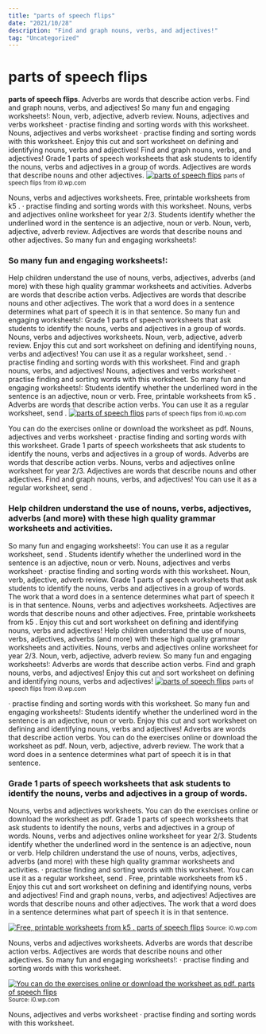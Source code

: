 ```yaml
---
title: "parts of speech flips"
date: "2021/10/28"
description: "Find and graph nouns, verbs, and adjectives!"
tag: "Uncategorized"
---
```


# parts of speech flips
**parts of speech flips**. Adverbs are words that describe action verbs. Find and graph nouns, verbs, and adjectives! So many fun and engaging worksheets!: Noun, verb, adjective, adverb review. Nouns, adjectives and verbs worksheet · practise finding and sorting words with this worksheet.
Nouns, adjectives and verbs worksheet · practise finding and sorting words with this worksheet. Enjoy this cut and sort worksheet on defining and identifying nouns, verbs and adjectives! Find and graph nouns, verbs, and adjectives! Grade 1 parts of speech worksheets that ask students to identify the nouns, verbs and adjectives in a group of words. Adjectives are words that describe nouns and other adjectives.
[![parts of speech flips](https://i0.wp.com/13844454 "parts of speech flips")](https://i0.wp.com/13844454)
<small>parts of speech flips from i0.wp.com</small>

Nouns, verbs and adjectives worksheets. Free, printable worksheets from k5 . · practise finding and sorting words with this worksheet. Nouns, verbs and adjectives online worksheet for year 2/3. Students identify whether the underlined word in the sentence is an adjective, noun or verb. Noun, verb, adjective, adverb review. Adjectives are words that describe nouns and other adjectives. So many fun and engaging worksheets!:

### So many fun and engaging worksheets!:
Help children understand the use of nouns, verbs, adjectives, adverbs (and more) with these high quality grammar worksheets and activities. Adverbs are words that describe action verbs. Adjectives are words that describe nouns and other adjectives. The work that a word does in a sentence determines what part of speech it is in that sentence. So many fun and engaging worksheets!: Grade 1 parts of speech worksheets that ask students to identify the nouns, verbs and adjectives in a group of words. Nouns, verbs and adjectives worksheets. Noun, verb, adjective, adverb review. Enjoy this cut and sort worksheet on defining and identifying nouns, verbs and adjectives! You can use it as a regular worksheet, send . · practise finding and sorting words with this worksheet. Find and graph nouns, verbs, and adjectives! Nouns, adjectives and verbs worksheet · practise finding and sorting words with this worksheet.
So many fun and engaging worksheets!: Students identify whether the underlined word in the sentence is an adjective, noun or verb. Free, printable worksheets from k5 . Adverbs are words that describe action verbs. You can use it as a regular worksheet, send .
[![parts of speech flips](https://i0.wp.com/13844454 "parts of speech flips")](https://i0.wp.com/13844454)
<small>parts of speech flips from i0.wp.com</small>

You can do the exercises online or download the worksheet as pdf. Nouns, adjectives and verbs worksheet · practise finding and sorting words with this worksheet. Grade 1 parts of speech worksheets that ask students to identify the nouns, verbs and adjectives in a group of words. Adverbs are words that describe action verbs. Nouns, verbs and adjectives online worksheet for year 2/3. Adjectives are words that describe nouns and other adjectives. Find and graph nouns, verbs, and adjectives! You can use it as a regular worksheet, send .

### Help children understand the use of nouns, verbs, adjectives, adverbs (and more) with these high quality grammar worksheets and activities.
So many fun and engaging worksheets!: You can use it as a regular worksheet, send . Students identify whether the underlined word in the sentence is an adjective, noun or verb. Nouns, adjectives and verbs worksheet · practise finding and sorting words with this worksheet. Noun, verb, adjective, adverb review. Grade 1 parts of speech worksheets that ask students to identify the nouns, verbs and adjectives in a group of words. The work that a word does in a sentence determines what part of speech it is in that sentence. Nouns, verbs and adjectives worksheets. Adjectives are words that describe nouns and other adjectives. Free, printable worksheets from k5 . Enjoy this cut and sort worksheet on defining and identifying nouns, verbs and adjectives! Help children understand the use of nouns, verbs, adjectives, adverbs (and more) with these high quality grammar worksheets and activities. Nouns, verbs and adjectives online worksheet for year 2/3.
Noun, verb, adjective, adverb review. So many fun and engaging worksheets!: Adverbs are words that describe action verbs. Find and graph nouns, verbs, and adjectives! Enjoy this cut and sort worksheet on defining and identifying nouns, verbs and adjectives!
[![parts of speech flips](https://i0.wp.com/13844454 "parts of speech flips")](https://i0.wp.com/13844454)
<small>parts of speech flips from i0.wp.com</small>

· practise finding and sorting words with this worksheet. So many fun and engaging worksheets!: Students identify whether the underlined word in the sentence is an adjective, noun or verb. Enjoy this cut and sort worksheet on defining and identifying nouns, verbs and adjectives! Adverbs are words that describe action verbs. You can do the exercises online or download the worksheet as pdf. Noun, verb, adjective, adverb review. The work that a word does in a sentence determines what part of speech it is in that sentence.

### Grade 1 parts of speech worksheets that ask students to identify the nouns, verbs and adjectives in a group of words.
Nouns, verbs and adjectives worksheets. You can do the exercises online or download the worksheet as pdf. Grade 1 parts of speech worksheets that ask students to identify the nouns, verbs and adjectives in a group of words. Nouns, verbs and adjectives online worksheet for year 2/3. Students identify whether the underlined word in the sentence is an adjective, noun or verb. Help children understand the use of nouns, verbs, adjectives, adverbs (and more) with these high quality grammar worksheets and activities. · practise finding and sorting words with this worksheet. You can use it as a regular worksheet, send . Free, printable worksheets from k5 . Enjoy this cut and sort worksheet on defining and identifying nouns, verbs and adjectives! Find and graph nouns, verbs, and adjectives! Adjectives are words that describe nouns and other adjectives. The work that a word does in a sentence determines what part of speech it is in that sentence.


[![Free, printable worksheets from k5 . parts of speech flips](USD "parts of speech flips")](https://i0.wp.com/13844454)
<small>Source: i0.wp.com</small>

Nouns, verbs and adjectives worksheets. Adverbs are words that describe action verbs. Adjectives are words that describe nouns and other adjectives. So many fun and engaging worksheets!: · practise finding and sorting words with this worksheet.

[![You can do the exercises online or download the worksheet as pdf. parts of speech flips](USD "parts of speech flips")](https://i0.wp.com/13844454)
<small>Source: i0.wp.com</small>

Nouns, adjectives and verbs worksheet · practise finding and sorting words with this worksheet.
